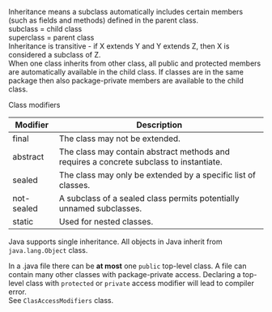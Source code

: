 Inheritance means a subclass automatically includes certain members (such as fields and methods) defined in the parent class.\
subclass = child class\
superclass = parent class\
Inheritance is transitive - if X extends Y and Y extends Z, then X is considered a subclass of Z.\
When one class inherits from other class, all public and protected members are automatically available in the child class.
If classes are in the same package then also package-private members are available to the child class.

Class modifiers

| Modifier   | Description                                                                             |
|------------|-----------------------------------------------------------------------------------------|
| final      | The class may not be extended.                                                          |
| abstract   | The class may contain abstract methods and requires a concrete subclass to instantiate. |
| sealed     | The class may only be extended by a specific list of classes.                           |
| not-sealed | A subclass of a sealed class permits potentially unnamed subclasses.                    |
| static     | Used for nested classes.                                                                |

Java supports single inheritance. All objects in Java inherit from `java.lang.Object` class.

In a .java file there can be **at most** one `public` top-level class. A file can contain many other classes 
with package-private access. Declaring a top-level class with `protected` or `private` access modifier will lead to compiler error.\
See `ClasAccessModifiers` class.
